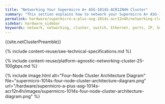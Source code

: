 ```yaml
---
title: "Networking Your Supermicro A+ ASG-1014S-ACR12N4H Cluster"
summary: "This section explains how to network your Supermicro A+ ASG-1014S-ACR12N4H cluster."
permalink: hardware/supermicro-a-plus-asg-1014s-acr12n4h/networking-cluster.html
sidebar: hardware_sidebar
keywords: network, networking, cluster, switch, Ethernet, ports, IP, Supermicro 1014S, ACR12N4H
---
```


{{site.netClusterPreamble}}

{% include content-reuse/see-technical-specifications.md %}

{% include content-reuse/platform-agnostic-networking-cluster-25-100gbps.md %}

{% include image.html alt="Four-Node Cluster Architecture Diagram" file="supermicro-1014s-four-node-cluster-architecture-diagram.png" url="/hardware/supermicro-a-plus-asg-1014s-acr12n4h/images/supermicro-1014s-four-node-cluster-architecture-diagram.png" %}
